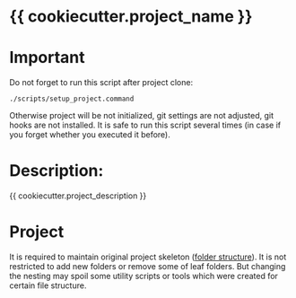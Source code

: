 # {{ cookiecutter.project_name }}

# Important
Do not forget to run this script after project clone:

```
./scripts/setup_project.command
```

Otherwise project will be not initialized, git settings are not adjusted, git hooks are not installed.
It is safe to run this script several times (in case if you forget whether you executed it before).

# Description:
{{ cookiecutter.project_description }}

# Project
It is required to maintain original project skeleton ([folder structure](https://kb.saritasa.com/Unity/UnityProjectStructure)). It is not restricted to add new folders or remove some of leaf folders. But changing the nesting may spoil some utility scripts or tools which were created for certain file structure.